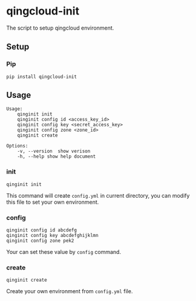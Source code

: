 # qingcloud-init
The script to setup qingcloud environment.

<script type="text/javascript" src="https://asciinema.org/a/c4di0phs0mpi4eudxxo5ede20.js" id="asciicast-c4di0phs0mpi4eudxxo5ede20" async></script>

## Setup

### Pip

```
pip install qingcloud-init
```

## Usage

```
Usage:
    qinginit init
    qinginit config id <access_key_id>
    qinginit config key <secret_access_key>
    qinginit config zone <zone_id>
    qinginit create

Options:
    -v, --version  show verison
    -h, --help show help document
```

### init

```
qinginit init
```

This command will create `config.yml` in current directory, you can modify this file to set your own environment.

### config

```
qinginit config id abcdefg
qinginit config key abcdefghijklmn
qinginit config zone pek2
```

Your can set these value by `config` command.

### create

```
qinginit create
```

Create your own environment from `config.yml` file.